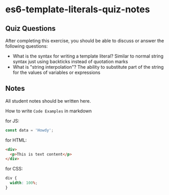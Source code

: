 # es6-template-literals-quiz-notes

## Quiz Questions

After completing this exercise, you should be able to discuss or answer the following questions:

- What is the syntax for writing a template literal?
  Similar to normal string syntax just using backticks instead of quotation marks
- What is "string interpolation"?
  The ability to substitute part of the string for the values of variables or expressions

## Notes

All student notes should be written here.

How to write `Code Examples` in markdown

for JS:

```javascript
const data = 'Howdy';
```

for HTML:

```html
<div>
  <p>This is text content</p>
</div>
```

for CSS:

```css
div {
  width: 100%;
}
```
